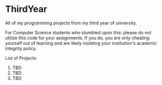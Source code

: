 # ThirdYear

All of my programming projects from my third year of university.

For Computer Science students who stumbled upon this: please do not utilize this code for your assignments. If you do, you are only cheating yourself out of learning and are likely violating your institution's academic integrity policy.

List of Projects:
1. TBD
2. TBD
3. TBD
